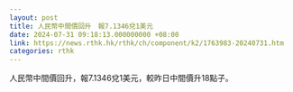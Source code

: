 ```yaml
---
layout: post
title: 人民幣中間價回升　報7.1346兌1美元
date: 2024-07-31 09:18:13.000000000 +08:00
link: https://news.rthk.hk/rthk/ch/component/k2/1763983-20240731.htm
categories: rthk
---
```


人民幣中間價回升，報7.1346兌1美元，較昨日中間價升18點子。
